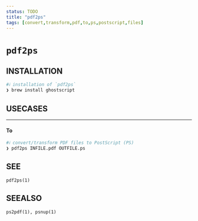 ```yaml
---
status: TODO
title: "pdf2ps"
tags: [convert,transform,pdf,to,ps,postscript,files]
---
```


# `pdf2ps`

## INSTALLATION


```bash
#ℹ︎ installation of `pdf2ps`
❯ brew install ghostscript
```


## USECASES

----
#### To


```bash
#ℹ︎ convert/transform PDF files to PostScript (PS)
❯ pdf2ps INFILE.pdf OUTFILE.ps
```



## SEE

    pdf2ps(1)

## SEEALSO

    ps2pdf(1), psnup(1)

